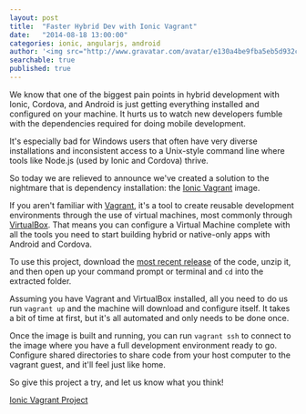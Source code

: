 ```yaml
---
layout: post
title:  "Faster Hybrid Dev with Ionic Vagrant"
date:   "2014-08-18 13:00:00"
categories: ionic, angularjs, android
author: '<img src="http://www.gravatar.com/avatar/e130a4be9fba5eb5d932c813fbe3a58d?s=48&amp;d=mm" class="author-icon"><a href="http://twitter.com/maxlynch" target="_blank">@maxlynch</a>'
searchable: true
published: true
---
```


We know that one of the biggest pain points in hybrid development with Ionic, Cordova, and Android is just getting everything installed and configured on your machine. It hurts us to watch new developers fumble with the dependencies required for doing mobile development.

It's especially bad for Windows users that often have very diverse installations and inconsistent access to a Unix-style command line where tools like Node.js (used by Ionic and Cordova) thrive.

So today we are relieved to announce we've created a solution to the nightmare that is dependency installation: the [Ionic Vagrant](http://github.com/driftyco/ionic-cordova-android-vagrant) image.

If you aren't familiar with [Vagrant](https://www.vagrantup.com/), it's a tool to create reusable development environments through the use of virtual machines, most commonly through [VirtualBox](https://www.virtualbox.org). That means you can configure a Virtual Machine complete with all the tools you need to start building hybrid or native-only apps with Android and Cordova.

To use this project, download the [most recent release](https://github.com/driftyco/ionic-cordova-android-vagrant/releases) of the code, unzip it, and then open up your command prompt or terminal and `cd` into the extracted folder.

Assuming you have Vagrant and VirtualBox installed, all you need to do us run `vagrant up` and the machine will download and configure itself. It takes a bit of time at first, but it's all automated and only needs to be done once.

Once the image is built and running, you can run `vagrant ssh` to connect to the image where you have a full development environment ready to go. Configure shared directories to share code from your host computer to the vagrant guest, and it'll feel just like home.

So give this project a try, and let us know what you think!

[Ionic Vagrant Project](https://github.com/driftyco/ionic-cordova-android-vagrant)
